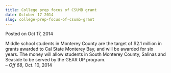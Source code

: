 ```yaml
---
title: College prep focus of CSUMB grant
date: October 17 2014
slug: college-prep-focus-of-csumb-grant
---
```





<span class="date">Posted on Oct 17, 2014    </span>
<p>Middle school students in Monterey County are the target of $2.1
million in grants awarded to Cal State Monterey Bay, and will be
awarded for six years. The money will allow students in South
Monterey County, Salinas and Seaside to be served by the GEAR UP
program.<br>
&#x2013; <em>Off 68</em>, Oct. 10, 2014</br></p>





